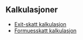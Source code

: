 ## Kalkulasjoner

- [Exit-skatt kalkulasjon](./src/components/exit-tax.tsx)
- [Formuesskatt kalkulasjon](./src/components/wealth-tax.tsx)
